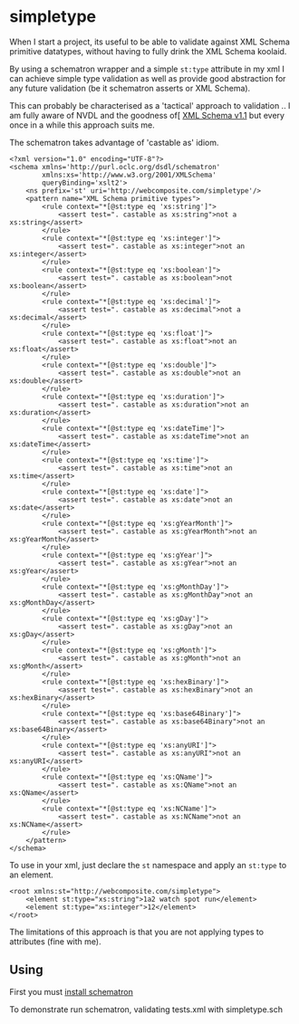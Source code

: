 # simpletype

When I start a project, its useful to be able to validate against XML
Schema primitive datatypes, without having to fully drink the XML
Schema koolaid.

By using a schematron wrapper and a simple `st:type` attribute in my
xml I can achieve simple type validation as well as provide good
abstraction for any future validation (be it schematron asserts or XML
Schema).

This can probably be characterised as a 'tactical' approach to
validation .. I am fully aware of NVDL and the goodness of[ [XML Schema
v1.1](http://www.google.com/url?sa=t&rct=j&q=&esrc=s&source=web&cd=1&cad=rja&ved=0CCoQFjAA&url=http%3A%2F%2Fwww.xmlprague.cz%2F2012%2Fpresentations%2FWhats_new_3.0_XPath_XSLT_XSD_1_1.pdf&ei=tqdNUMyQIIrLswaWgoGACg&usg=AFQjCNFkn0VVtYHo7WyVxZ05wQFDHZHuYA&sig2=RHh_2_vwUDquW0J0bDcXhQ])
but every once in a while this approach suits me.

The schematron takes advantage of 'castable as' idiom.

```
<?xml version="1.0" encoding="UTF-8"?>
<schema xmlns='http://purl.oclc.org/dsdl/schematron'
        xmlns:xs='http://www.w3.org/2001/XMLSchema'       
        queryBinding='xslt2'>
    <ns prefix='st' uri='http://webcomposite.com/simpletype'/>  
    <pattern name="XML Schema primitive types">
        <rule context="*[@st:type eq 'xs:string']">
            <assert test=". castable as xs:string">not a xs:string</assert>
        </rule>
        <rule context="*[@st:type eq 'xs:integer']">
            <assert test=". castable as xs:integer">not an xs:integer</assert>
        </rule>
        <rule context="*[@st:type eq 'xs:boolean']">
            <assert test=". castable as xs:boolean">not xs:boolean</assert>
        </rule>
        <rule context="*[@st:type eq 'xs:decimal']">
            <assert test=". castable as xs:decimal">not a xs:decimal</assert>
        </rule>
        <rule context="*[@st:type eq 'xs:float']">
            <assert test=". castable as xs:float">not an xs:float</assert>
        </rule>
        <rule context="*[@st:type eq 'xs:double']">
            <assert test=". castable as xs:double">not an xs:double</assert>
        </rule>
        <rule context="*[@st:type eq 'xs:duration']">
            <assert test=". castable as xs:duration">not an xs:duration</assert>
        </rule>
        <rule context="*[@st:type eq 'xs:dateTime']">
            <assert test=". castable as xs:dateTime">not an xs:dateTime</assert>
        </rule>
        <rule context="*[@st:type eq 'xs:time']">
            <assert test=". castable as xs:time">not an xs:time</assert>
        </rule>
        <rule context="*[@st:type eq 'xs:date']">
            <assert test=". castable as xs:date">not an xs:date</assert>
        </rule>
        <rule context="*[@st:type eq 'xs:gYearMonth']">
            <assert test=". castable as xs:gYearMonth">not an xs:gYearMonth</assert>
        </rule>
        <rule context="*[@st:type eq 'xs:gYear']">
            <assert test=". castable as xs:gYear">not an xs:gYear</assert>
        </rule>
        <rule context="*[@st:type eq 'xs:gMonthDay']">
            <assert test=". castable as xs:gMonthDay">not an xs:gMonthDay</assert>
        </rule>
        <rule context="*[@st:type eq 'xs:gDay']">
            <assert test=". castable as xs:gDay">not an xs:gDay</assert>
        </rule>
        <rule context="*[@st:type eq 'xs:gMonth']">
            <assert test=". castable as xs:gMonth">not an xs:gMonth</assert>
        </rule>
        <rule context="*[@st:type eq 'xs:hexBinary']">
            <assert test=". castable as xs:hexBinary">not an xs:hexBinary</assert>
        </rule>
        <rule context="*[@st:type eq 'xs:base64Binary']">
            <assert test=". castable as xs:base64Binary">not an xs:base64Binary</assert>
        </rule>
        <rule context="*[@st:type eq 'xs:anyURI']">
            <assert test=". castable as xs:anyURI">not an xs:anyURI</assert>
        </rule>
        <rule context="*[@st:type eq 'xs:QName']">
            <assert test=". castable as xs:QName">not an xs:QName</assert>
        </rule>
        <rule context="*[@st:type eq 'xs:NCName']">
            <assert test=". castable as xs:NCName">not an xs:NCName</assert>
        </rule>
    </pattern>
</schema>

```

To use in your xml, just declare the `st` namespace and apply an
`st:type` to an element.

```
<root xmlns:st="http://webcomposite.com/simpletype">
    <element st:type="xs:string">1a2 watch spot run</element>
    <element st:type="xs:integer">12</element>
</root>
```

The limitations of this approach is that you are not applying types to
attributes (fine with me).


## Using

First you must [install schematron](http://www.bentoweb.org/refs/TCDL2.0/tsdtf_schematron.html)

To demonstrate run schematron, validating tests.xml with simpletype.sch

